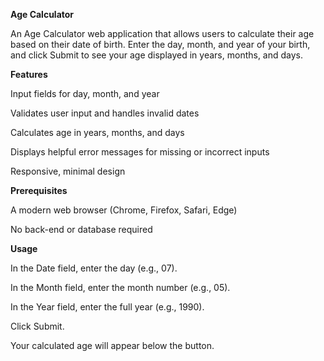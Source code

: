 **Age Calculator**

An Age Calculator web application that allows users to calculate their age based on their date of birth. Enter the day, month, and year of your birth, and click Submit to see your age displayed in years, months, and days.

**Features**

Input fields for day, month, and year

Validates user input and handles invalid dates

Calculates age in years, months, and days

Displays helpful error messages for missing or incorrect inputs

Responsive, minimal design

**Prerequisites**

A modern web browser (Chrome, Firefox, Safari, Edge)

No back-end or database required

**Usage**

In the Date field, enter the day (e.g., 07).

In the Month field, enter the month number (e.g., 05).

In the Year field, enter the full year (e.g., 1990).

Click Submit.

Your calculated age will appear below the button.
